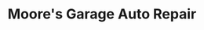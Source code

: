 ---
title: "Moore's Garage Auto Repair"
url: /cold-spring/moores-garage-auto-repair/
shop: car repair
---